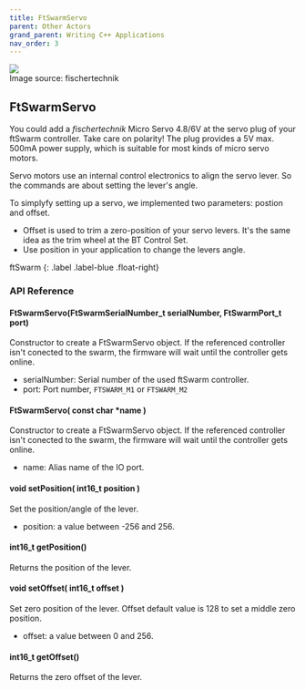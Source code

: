 ```yaml
---
title: FtSwarmServo
parent: Other Actors
grand_parent: Writing C++ Applications
nav_order: 3
---
```

<div class="ftimgdetail"> <img src="../../../assets/img/otherActors/motor-servo.png"><div>Image source: fischertechnik</div></div>

## FtSwarmServo

You could add a *fischertechnik* Micro Servo 4.8/6V at the servo plug of your ftSwarm controller. Take care on polarity! The plug provides a 5V max. 500mA power supply, 
which is suitable for most kinds of micro servo motors.

Servo motors use an internal control electronics to align the servo lever. So the commands are about setting the lever's angle.

To simplyfy setting up a servo, we implemented two parameters: postion and offset.
- Offset is used to trim a zero-position of your servo levers. It's the same idea as the trim wheel at the BT Control Set.
- Use position in your application to change the levers angle.

ftSwarm
{: .label .label-blue .float-right}
### API Reference

#### FtSwarmServo(FtSwarmSerialNumber_t serialNumber, FtSwarmPort_t port)

Constructor to create a FtSwarmServo object. If the referenced controller isn't conected to the swarm, the firmware will wait until the controller gets online.

- serialNumber: Serial number of the used ftSwarm controller.
- port: Port number, `FTSWARM_M1` or `FTSWARM_M2`

#### FtSwarmServo( const char *name )

Constructor to create a FtSwarmServo object. If the referenced controller isn't conected to the swarm, the firmware will wait until the controller gets online.

- name: Alias name of the IO port.

#### void setPosition( int16_t position )

Set the position/angle of the lever.

- position: a value between -256 and 256.

#### int16_t getPosition()

Returns the position of the lever.

#### void setOffset( int16_t offset )

Set zero position of the lever. Offset default value is 128 to set a middle zero position.

- offset: a value between 0 and 256.

#### int16_t getOffset()

Returns the zero offset of the lever.
